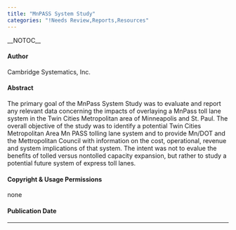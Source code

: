 ```yaml
---
title: "MnPASS System Study"
categories: "!Needs Review,Reports,Resources"
---
```


\_\_NOTOC\_\_

#### Author

Cambridge Systematics, Inc.

#### Abstract

The primary goal of the MnPass System Study was to evaluate and report any relevant data concerning the impacts of overlaying a MnPass toll lane system in the Twin Cities Metropolitan area of Minneapolis and St. Paul. The overall objective of the study was to identify a potential Twin Cities Metropolitan Area Mn PASS tolling lane system and to provide Mn/DOT and the Mettropolitan Council with information on the cost, operational, revenue and system implications of that system. The intent was not to evalue the benefits of tolled versus nontolled capacity expansion, but rather to study a potential future system of express toll lanes.

#### Copyright & Usage Permissions

none

#### Publication Date

------------------------------------------------------------------------

<comments />

